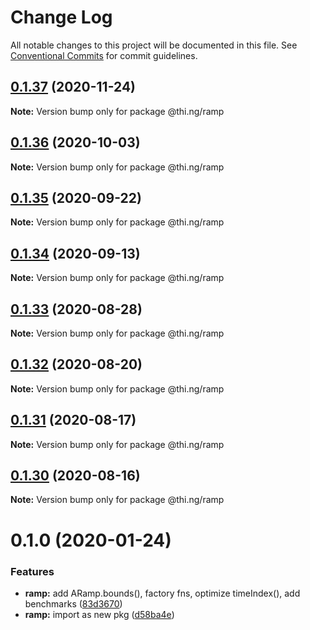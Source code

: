 # Change Log

All notable changes to this project will be documented in this file.
See [Conventional Commits](https://conventionalcommits.org) for commit guidelines.

## [0.1.37](https://github.com/thi-ng/umbrella/compare/@thi.ng/ramp@0.1.36...@thi.ng/ramp@0.1.37) (2020-11-24)

**Note:** Version bump only for package @thi.ng/ramp





## [0.1.36](https://github.com/thi-ng/umbrella/compare/@thi.ng/ramp@0.1.35...@thi.ng/ramp@0.1.36) (2020-10-03)

**Note:** Version bump only for package @thi.ng/ramp





## [0.1.35](https://github.com/thi-ng/umbrella/compare/@thi.ng/ramp@0.1.34...@thi.ng/ramp@0.1.35) (2020-09-22)

**Note:** Version bump only for package @thi.ng/ramp





## [0.1.34](https://github.com/thi-ng/umbrella/compare/@thi.ng/ramp@0.1.33...@thi.ng/ramp@0.1.34) (2020-09-13)

**Note:** Version bump only for package @thi.ng/ramp





## [0.1.33](https://github.com/thi-ng/umbrella/compare/@thi.ng/ramp@0.1.32...@thi.ng/ramp@0.1.33) (2020-08-28)

**Note:** Version bump only for package @thi.ng/ramp





## [0.1.32](https://github.com/thi-ng/umbrella/compare/@thi.ng/ramp@0.1.31...@thi.ng/ramp@0.1.32) (2020-08-20)

**Note:** Version bump only for package @thi.ng/ramp





## [0.1.31](https://github.com/thi-ng/umbrella/compare/@thi.ng/ramp@0.1.30...@thi.ng/ramp@0.1.31) (2020-08-17)

**Note:** Version bump only for package @thi.ng/ramp





## [0.1.30](https://github.com/thi-ng/umbrella/compare/@thi.ng/ramp@0.1.29...@thi.ng/ramp@0.1.30) (2020-08-16)

**Note:** Version bump only for package @thi.ng/ramp





# 0.1.0 (2020-01-24)

### Features

* **ramp:** add ARamp.bounds(), factory fns, optimize timeIndex(), add benchmarks ([83d3670](https://github.com/thi-ng/umbrella/commit/83d3670c7322fd2b47c27e0bda896b9ab83ffd7c))
* **ramp:** import as new pkg ([d58ba4e](https://github.com/thi-ng/umbrella/commit/d58ba4ed4d2ba76ca9c748cf23fcd86a0ff9cca7))
